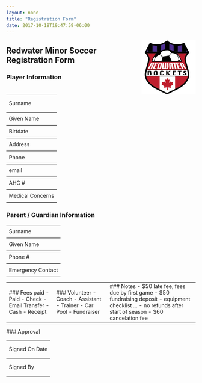```yaml
---
layout: none
title: "Registration Form"
date: 2017-10-18T19:47:59-06:00
---
```

<img align="right" src="/images/rocketslogo_small.jpg" >

## Redwater Minor Soccer Registration Form

### Player Information

<table width="70%" >    
<tr><td style="border-bottom:1pt solid black; height:3em" >
Surname 
</td></tr><tr><td style="border-bottom:1pt solid black; height:2em">
Given Name 
</td></tr><tr><td style="border-bottom:1pt solid black; height:2em">
Birtdate
</td></tr><tr><td style="border-bottom:1pt solid black; height:2em">
Address
</td></tr><tr><td style="border-bottom:1pt solid black; height:2em">
Phone
</td></tr><tr><td style="border-bottom:1pt solid black; height:2em">
email 
</td></tr><tr><td style="border-bottom:1pt solid black; height:2em">
AHC # 
</td></tr><tr><td style="border-bottom:1pt solid black; height:2em">
Medical Concerns 
</td></tr>
</table>

### Parent / Guardian Information

<table width="70%" >    
<tr><td style="border-bottom:1pt solid black; height:2em" >
Surname 
</td></tr><tr><td style="border-bottom:1pt solid black; height:2em">
Given Name 
</td></tr><tr><td style="border-bottom:1pt solid black; height:2em">
Phone # 
</td></tr><tr><td style="border-bottom:1pt solid black; height:2em">
Emergency Contact 
</td></tr>
</table>
<table><tr><td>
### Fees paid
- Paid
- Check
- Email Transfer
- Cash
- Receipt 
</td><td>
### Volunteer
- Coach
- Assistant
- Trainer
- Car Pool
- Fundraiser
</td><td>
### Notes
- $50 late fee, fees due by first game
- $50 fundraising deposit
- equipment checklist ...
- no refunds after start of season
- $60 cancelation fee
</td></tr>
</table>
### Approval

<table width="50%" >    
<tr><td style="border-bottom:1pt solid black; height:3em" >
Signed On Date 
</td></tr><tr><td style="border-bottom:1pt solid black; height:3em">
Signed By
</td></tr>
</table>

